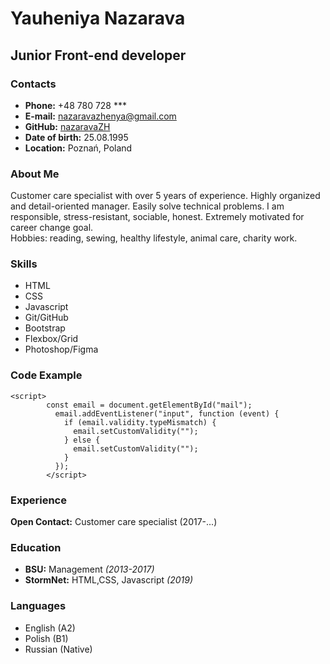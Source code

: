 # Yauheniya Nazarava   
## Junior Front-end developer   
### Contacts   
* **Phone:** +48 780 728 ***
* **E-mail:** nazaravazhenya@gmail.com
* **GitHub:** [nazaravaZH](https://github.com/nazaravaZH)
* **Date of birth:** 25.08.1995
* **Location:** Poznań, Poland
### About Me
Customer care specialist with over 5 years of experience. Highly organized and detail-oriented manager. Easily solve technical problems. I am responsible, stress-resistant, sociable, honest. Extremely motivated for career change goal.  
Hobbies: reading, sewing, healthy lifestyle, animal care, charity work.
### Skills
* HTML
* CSS
* Javascript
* Git/GitHub
* Bootstrap
* Flexbox/Grid
* Photoshop/Figma
### Code Example
```
<script>
        const email = document.getElementById("mail");
          email.addEventListener("input", function (event) {
            if (email.validity.typeMismatch) {
              email.setCustomValidity("");
            } else {
              email.setCustomValidity("");
            }
          }); 
        </script>
```
### Experience
**Open Contact:** Customer care specialist (2017-...)
### Education
* **BSU:** Management *(2013-2017)*
* **StormNet:** HTML,CSS, Javascript *(2019)*
### Languages
* English (A2)
* Polish (B1)
* Russian (Native)
